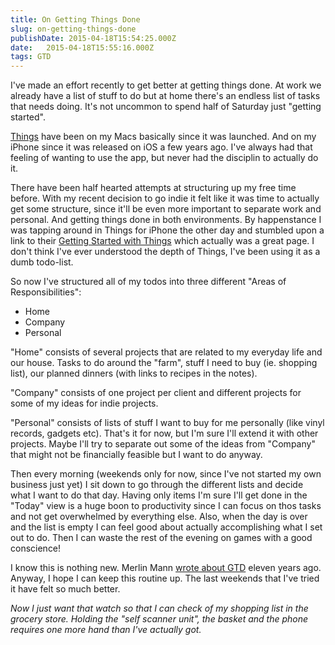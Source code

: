 ```yaml
---
title: On Getting Things Done
slug: on-getting-things-done
publishDate: 2015-04-18T15:54:25.000Z
date:   2015-04-18T15:55:16.000Z
tags: GTD
---
```


I've made an effort recently to get better at getting things done. At work we already have a list of stuff to do but at home there's an endless list of tasks that needs doing. It's not uncommon to spend half of Saturday just "getting started".

[Things](http://culturedcode.com/things/) have been on my Macs basically since it was launched. And on my iPhone since it was released on iOS a few years ago. I've always had that feeling of wanting to use the app, but never had the disciplin to actually do it.

There have been half hearted attempts at structuring up my free time before. With my recent decision to go indie it felt like it was time to actually get some structure, since it'll be even more important to separate work and personal. And getting things done in both environments. By happenstance I was tapping around in Things for iPhone the other day and stumbled upon a link to their [Getting Started with Things](http://culturedcode.com/things/guide/) which actually was a great page. I don't think I've ever understood the depth of Things, I've been using it as a dumb todo-list.

So now I've structured all of my todos into three different "Areas of Responsibilities":

* Home
* Company
* Personal

"Home" consists of several projects that are related to my everyday life and our house. Tasks to do around the "farm", stuff I need to buy (ie. shopping list), our planned dinners (with links to recipes in the notes).

"Company" consists of one project per client and different projects for some of my ideas for indie projects.

"Personal" consists of lists of stuff I want to buy for me personally (like vinyl records, gadgets etc). That's it for now, but I'm sure I'll extend it with other projects. Maybe I'll try to separate out some of the ideas from "Company" that might not be financially feasible but I want to do anyway.

Then every morning (weekends only for now, since I've not started my own business just yet) I sit down to go through the different lists and decide what I want to do that day. Having only items I'm sure I'll get done in the "Today" view is a huge boon to productivity since I can focus on thos tasks and not get overwhelmed by everything else. Also, when the day is over and the list is empty I can feel good about actually accomplishing what I set out to do. Then I can waste the rest of the evening on games with a good conscience!

I know this is nothing new. Merlin Mann [wrote about GTD](http://www.43folders.com/2004/09/08/getting-started-with-getting-things-done) eleven years ago. Anyway, I hope I can keep this routine up. The last weekends that I've tried it have felt so much better.

_Now I just want that watch so that I can check of my shopping list in the grocery store. Holding the "self scanner unit", the basket and the phone requires one more hand than I've actually got._
